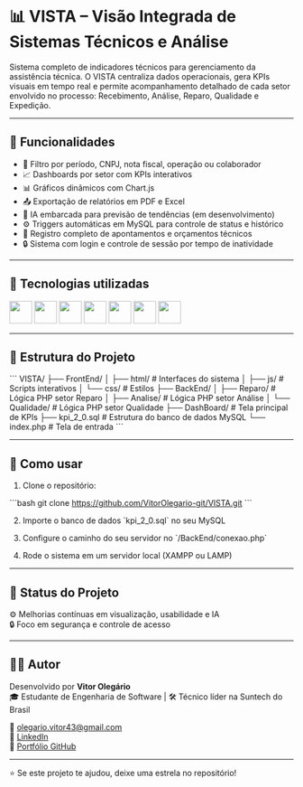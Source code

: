 
# 📊 VISTA – Visão Integrada de Sistemas Técnicos e Análise

Sistema completo de indicadores técnicos para gerenciamento da assistência técnica. O VISTA centraliza dados operacionais, gera KPIs visuais em tempo real e permite acompanhamento detalhado de cada setor envolvido no processo: Recebimento, Análise, Reparo, Qualidade e Expedição.

---

## 🚀 Funcionalidades

- 📅 Filtro por período, CNPJ, nota fiscal, operação ou colaborador
- 📈 Dashboards por setor com KPIs interativos
- 📊 Gráficos dinâmicos com Chart.js
- 📤 Exportação de relatórios em PDF e Excel
- 🧠 IA embarcada para previsão de tendências (em desenvolvimento)
- ⚙️ Triggers automáticas em MySQL para controle de status e histórico
- 🧾 Registro completo de apontamentos e orçamentos técnicos
- 🔒 Sistema com login e controle de sessão por tempo de inatividade

---

## 🧰 Tecnologias utilizadas

<img src="https://cdn.jsdelivr.net/gh/devicons/devicon/icons/html5/html5-original.svg" width="40" />
<img src="https://cdn.jsdelivr.net/gh/devicons/devicon/icons/css3/css3-original.svg" width="40" />
<img src="https://cdn.jsdelivr.net/gh/devicons/devicon/icons/javascript/javascript-original.svg" width="40" />
<img src="https://cdn.jsdelivr.net/gh/devicons/devicon/icons/php/php-original.svg" width="40" />
<img src="https://cdn.jsdelivr.net/gh/devicons/devicon/icons/mysql/mysql-original.svg" width="40" />
<img src="https://cdn.jsdelivr.net/gh/devicons/devicon/icons/chartjs/chartjs-original.svg" width="40" />
<img src="https://cdn.jsdelivr.net/gh/devicons/devicon/icons/git/git-original.svg" width="40" />

---

## 📂 Estrutura do Projeto

\`\`\`
VISTA/
├── FrontEnd/
│   ├── html/            # Interfaces do sistema
│   ├── js/              # Scripts interativos
│   └── css/             # Estilos
├── BackEnd/
│   ├── Reparo/          # Lógica PHP setor Reparo
│   ├── Analise/         # Lógica PHP setor Análise
│   └── Qualidade/       # Lógica PHP setor Qualidade
├── DashBoard/           # Tela principal de KPIs
├── kpi_2_0.sql          # Estrutura do banco de dados MySQL
└── index.php            # Tela de entrada
\`\`\`

---

## 🧪 Como usar

1. Clone o repositório:

\`\`\`bash
git clone https://github.com/VitorOlegario-git/VISTA.git
\`\`\`

2. Importe o banco de dados \`kpi_2_0.sql\` no seu MySQL

3. Configure o caminho do seu servidor no \`/BackEnd/conexao.php\`

4. Rode o sistema em um servidor local (XAMPP ou LAMP)

---

## 📌 Status do Projeto

⚙️ Melhorias contínuas em visualização, usabilidade e IA  
🔒 Foco em segurança e controle de acesso

---

## 👨‍💻 Autor

Desenvolvido por **Vitor Olegário**  
🎓 Estudante de Engenharia de Software | 🛠 Técnico líder na Suntech do Brasil

📧 olegario.vitor43@gmail.com  
🔗 [LinkedIn](https://www.linkedin.com/in/vitor-olegario)  
📂 [Portfólio GitHub](https://github.com/VitorOlegario-git)

---

⭐ Se este projeto te ajudou, deixe uma estrela no repositório!
